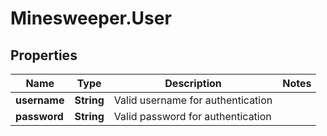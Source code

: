 # Minesweeper.User

## Properties
Name | Type | Description | Notes
------------ | ------------- | ------------- | -------------
**username** | **String** | Valid username for authentication | 
**password** | **String** | Valid password for authentication | 


